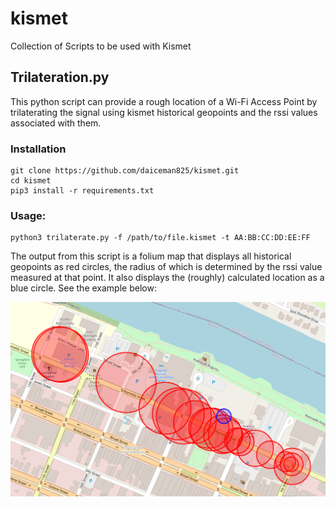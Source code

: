 # kismet
Collection of Scripts to be used with Kismet

## Trilateration.py 

This python script can provide a rough location of a Wi-Fi Access Point by trilaterating the signal using kismet historical geopoints and the rssi values associated with them. 

### Installation
```
git clone https://github.com/daiceman825/kismet.git
cd kismet
pip3 install -r requirements.txt
```

### Usage: 
```
python3 trilaterate.py -f /path/to/file.kismet -t AA:BB:CC:DD:EE:FF
```

The output from this script is a folium map that displays all historical geopoints as red circles, the radius of which is determined by the rssi value measured at that point. It also displays the (roughly) calculated location as a blue circle. See the example below:

![example map output](trilateration-example.png)
